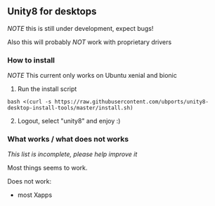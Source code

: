 ## Unity8 for desktops

*NOTE* this is still under development, expect bugs!

Also this will probably *NOT* work with proprietary drivers

### How to install

*NOTE* This current only works on Ubuntu xenial and bionic

1. Run the install script
```
bash <(curl -s https://raw.githubusercontent.com/ubports/unity8-desktop-install-tools/master/install.sh)
```
2. Logout, select "unity8" and enjoy :)


### What works / what does not works
*This list is incomplete, please help improve it*

Most things seems to work.

Does not work:
- most Xapps
